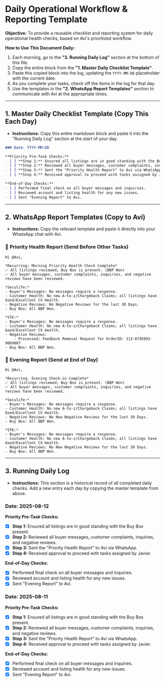 # Daily Operational Workflow & Reporting Template

**Objective:** To provide a reusable checklist and reporting system for daily operational health checks, based on Avi's prioritized workflow.

**How to Use This Document Daily:**
1.  Each morning, go to the **"3. Running Daily Log"** section at the bottom of this file.
2.  Copy the entire block from the **"1. Master Daily Checklist Template"**.
3.  Paste this copied block into the log, updating the `YYYY-MM-DD` placeholder with the current date.
4.  As you complete your tasks, check off the items in the log for that day.
5.  Use the templates in the **"2. WhatsApp Report Templates"** section to communicate with Avi at the appropriate times.

---

## 1. Master Daily Checklist Template (Copy This Each Day)

*   **Instructions:** Copy this entire markdown block and paste it into the "Running Daily Log" section at the start of your day.

```markdown
### Date: YYYY-MM-DD

**Priority Pre-Task Checks:**
- [ ] **Step 1:** Ensured all listings are in good standing with the Buy Box present.
- [ ] **Step 2:** Reviewed all buyer messages, customer complaints, inquiries, and negative reviews.
- [ ] **Step 3:** Sent the "Priority Health Report" to Avi via WhatsApp.
- [ ] **Step 4:** Received approval to proceed with tasks assigned by Javier.

**End-of-Day Checks:**
- [ ] Performed final check on all buyer messages and inquiries.
- [ ] Reviewed account and listing health for any new issues.
- [ ] Sent "Evening Report" to Avi.
```

---

## 2. WhatsApp Report Templates (Copy to Avi)

*   **Instructions:** Copy the relevant template and paste it directly into your WhatsApp chat with Avi.

### 🌅 **Priority Health Report (Send Before Other Tasks)**
```
Hi @Avi,

*Recurring: Morning Priority Health Check Complete*
✅ All listings reviewed; Buy Box is present. (BBP Won)
✅ All buyer messages, customer complaints, inquiries, and negative reviews have been reviewed.

*Seculife:*
- Buyer's Messages: No messages require a response.
- Customer Health: No new A-to-z/Chargeback Claims; all listings have Good/Excellent CX Health.
- Negative Reviews: No Negative Reviews for the last 30 Days.
- Buy Box: All BBP Won.

*STK:* 
- Buyer's Messages: No messages require a response.
- Customer Health: No new A-to-z/Chargeback Claims; all listings have Good/Excellent CX Health.
- Negative Reviews: 
    - Processed: Feedback Removal Request for OrderID: 113-8795092-9069807 
- Buy Box: All BBP Won.
```

### 🌆 **Evening Report (Send at End of Day)**
```
Hi @Avi,

*Recurring: Evening Check-in Complete*
✅ All listings reviewed; Buy Box is present. (BBP Won)
✅ All buyer messages, customer complaints, inquiries, and negative reviews have been reviewed.

*Seculife:*
- Buyer's Messages: No messages require a response.
- Customer Health: No new A-to-z/Chargeback Claims; all listings have Good/Excellent CX Health.
- Negative Reviews: No New Negative Reviews for the last 30 Days.
- Buy Box: All BBP Won.

*STK:* 
- Buyer's Messages: No messages require a response.
- Customer Health: No new A-to-z/Chargeback Claims; all listings have Good/Excellent CX Health.
- Negative Reviews: No New Negative Reviews for the last 30 Days.
- Buy Box: All BBP Won.
```

---

## 3. Running Daily Log

*   **Instructions:** This section is a historical record of all completed daily checks. Add a new entry each day by copying the master template from above.

### Date: 2025-08-12
**Priority Pre-Task Checks:**
- [x] **Step 1:** Ensured all listings are in good standing with the Buy Box present.
- [x] **Step 2:** Reviewed all buyer messages, customer complaints, inquiries, and negative reviews.
- [x] **Step 3:** Sent the "Priority Health Report" to Avi via WhatsApp.
- [x] **Step 4:** Received approval to proceed with tasks assigned by Javier.

**End-of-Day Checks:**
- [x] Performed final check on all buyer messages and inquiries.
- [x] Reviewed account and listing health for any new issues.
- [x] Sent "Evening Report" to Avi.

### Date: 2025-08-11
**Priority Pre-Task Checks:**
- [x] **Step 1:** Ensured all listings are in good standing with the Buy Box present.
- [x] **Step 2:** Reviewed all buyer messages, customer complaints, inquiries, and negative reviews.
- [x] **Step 3:** Sent the "Priority Health Report" to Avi via WhatsApp.
- [x] **Step 4:** Received approval to proceed with tasks assigned by Javier.

**End-of-Day Checks:**
- [x] Performed final check on all buyer messages and inquiries.
- [x] Reviewed account and listing health for any new issues.
- [x] Sent "Evening Report" to Avi.
